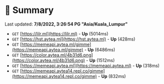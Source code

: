 # 📖 Summary
Last updated: **7/8/2022, 3:26:54 PG "Asia/Kuala_Lumpur"**

- `GET` [https://lilr.ml](https://lilr.ml) - **Up** (5014ms)
- `GET` [https://hst.aytea.ml](https://hst.aytea.ml) - **Up** (428ms)
- `GET` [https://memeapi.aytea.ml/gimme](https://memeapi.aytea.ml/gimme) - **Up** (6486ms)
- `GET` [https://color.aytea.ml/4b31d6.png](https://color.aytea.ml/4b31d6.png) - **Up** (1512ms)
- `GET` [https://memeapi.aytea.ml](https://memeapi.aytea.ml) - **Up** (318ms)
- `GET` [https://memeapi.aytea14.repl.co/gimme](https://memeapi.aytea14.repl.co/gimme) - **Up** (832ms)
